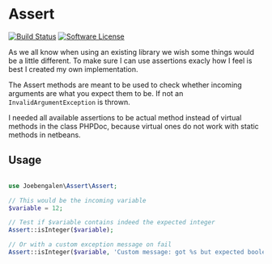 # Assert

[![Build Status](https://travis-ci.org/JoeBengalen/Assert.svg?branch=master)](https://travis-ci.org/JoeBengalen/Assert)
[![Software License](https://img.shields.io/badge/license-MIT-brightgreen.svg)](LICENSE.md)

As we all know when using an existing library we wish some things would be a little different. To make sure I can use assertions exacly how I feel is best I created my own implementation.

The Assert methods are meant to be used to check whether incoming arguments are what you expect them to be. If not an `InvalidArgumentException` is thrown.

I needed all available assertions to be actual method instead of virtual methods in the class PHPDoc, because virtual ones do not work with static methods in netbeans.

## Usage

```php

use Joebengalen\Assert\Assert;

// This would be the incoming variable
$variable = 12;

// Test if $variable contains indeed the expected integer
Assert::isInteger($variable);

// Or with a custom exception message on fail
Assert::isInteger($variable, 'Custom message: got %s but expected boolean value.');
